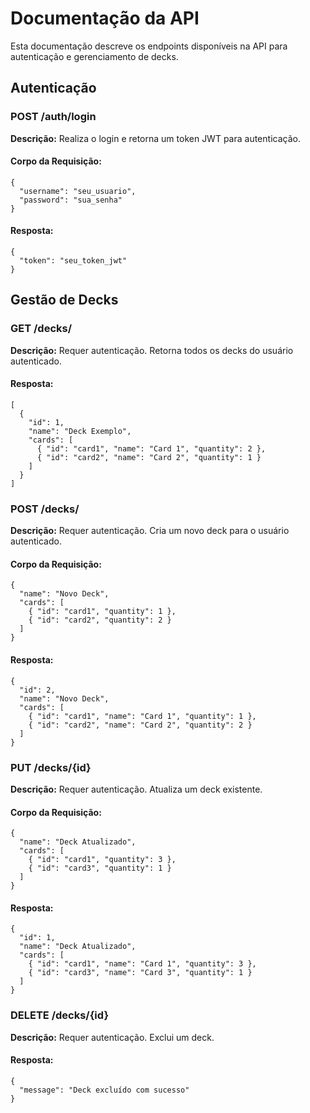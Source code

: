 <h1>Documentação da API</h1>
<p>Esta documentação descreve os endpoints disponíveis na API para autenticação e gerenciamento de decks.</p>

<h2>Autenticação</h2>

<h3>POST /auth/login</h3>
<p><strong>Descrição:</strong> Realiza o login e retorna um token JWT para autenticação.</p>
<h4>Corpo da Requisição:</h4>
<pre><code>{
  "username": "seu_usuario",
  "password": "sua_senha"
}</code></pre>
<h4>Resposta:</h4>
<pre><code>{
  "token": "seu_token_jwt"
}</code></pre>

<h2>Gestão de Decks</h2>

<h3>GET /decks/</h3>
<p><strong>Descrição:</strong> Requer autenticação. Retorna todos os decks do usuário autenticado.</p>
<h4>Resposta:</h4>
<pre><code>[
  {
    "id": 1,
    "name": "Deck Exemplo",
    "cards": [
      { "id": "card1", "name": "Card 1", "quantity": 2 },
      { "id": "card2", "name": "Card 2", "quantity": 1 }
    ]
  }
]</code></pre>

<h3>POST /decks/</h3>
<p><strong>Descrição:</strong> Requer autenticação. Cria um novo deck para o usuário autenticado.</p>
<h4>Corpo da Requisição:</h4>
<pre><code>{
  "name": "Novo Deck",
  "cards": [
    { "id": "card1", "quantity": 1 },
    { "id": "card2", "quantity": 2 }
  ]
}</code></pre>
<h4>Resposta:</h4>
<pre><code>{
  "id": 2,
  "name": "Novo Deck",
  "cards": [
    { "id": "card1", "name": "Card 1", "quantity": 1 },
    { "id": "card2", "name": "Card 2", "quantity": 2 }
  ]
}</code></pre>

<h3>PUT /decks/{id}</h3>
<p><strong>Descrição:</strong> Requer autenticação. Atualiza um deck existente.</p>
<h4>Corpo da Requisição:</h4>
<pre><code>{
  "name": "Deck Atualizado",
  "cards": [
    { "id": "card1", "quantity": 3 },
    { "id": "card3", "quantity": 1 }
  ]
}</code></pre>
<h4>Resposta:</h4>
<pre><code>{
  "id": 1,
  "name": "Deck Atualizado",
  "cards": [
    { "id": "card1", "name": "Card 1", "quantity": 3 },
    { "id": "card3", "name": "Card 3", "quantity": 1 }
  ]
}</code></pre>

<h3>DELETE /decks/{id}</h3>
<p><strong>Descrição:</strong> Requer autenticação. Exclui um deck.</p>
<h4>Resposta:</h4>
<pre><code>{
  "message": "Deck excluído com sucesso"
}</code></pre>
